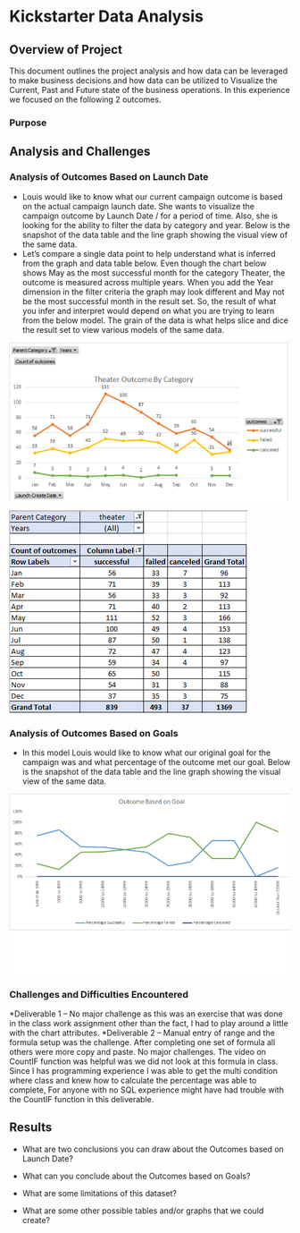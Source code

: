 # Kickstarter Data Analysis
## Overview of Project
This document outlines the project analysis and how data can be leveraged to make business decisions and how data can be utilized to Visualize the Current, Past and Future state of the business operations. In this experience we focused on the following 2 outcomes.

### Purpose

## Analysis and Challenges
### Analysis of Outcomes Based on Launch Date
* Louis would like to know what our current campaign outcome is based on the actual campaign launch date. She wants to visualize the campaign outcome by Launch Date / for a period of time. Also, she is looking for the ability to filter the data by category and year. Below is the snapshot of the data table and the line graph showing the visual view of the same data. 
* Let’s compare a single data point to help understand what is inferred from the graph and data table below. Even though the chart below shows May as the most successful month for the category Theater, the outcome is measured across multiple years. When you add the Year dimension in the filter criteria the graph may look different and May not be the most successful month in the result set. So, the result of what you infer and interpret would depend on what you are trying to learn from the below model. The grain of the data is what helps slice and dice the result set to view various models of the same data.

![OutcomesBasedOnLaunchDateANDCategory](/Resources/Theater_Outcome_Vs_Launch.png)

![GraphVsDataviewAnalysis](/Resources/LaunchDate_Analysis.png)

### Analysis of Outcomes Based on Goals
* In this model Louis would like to know what our original goal for the campaign was and what percentage of the outcome met our goal. Below is the snapshot of the data table and the line graph showing the visual view of the same data. 

![OutcomesBasedOnLaunchDateANDCategory](/Resources/Outcomes_Vs_Goals.png)

### Challenges and Difficulties Encountered
*Deliverable 1 – No major challenge as this was an exercise that was done in the class work assignment other than the fact, I had to play around a little with the chart attributes.
*Deliverable 2 – Manual entry of range and the formula setup was the challenge. After completing one set of formula all others were more copy and paste. No major challenges. The video on CountIF function was helpful was we did not look at this formula in class. Since I has programming experience I was able to get the multi condition where class and knew how to calculate the percentage was able to complete, For anyone with no SQL experience might have had trouble with the CountIF function in this deliverable.

## Results

- What are two conclusions you can draw about the Outcomes based on Launch Date?

- What can you conclude about the Outcomes based on Goals?

- What are some limitations of this dataset?

- What are some other possible tables and/or graphs that we could create?
